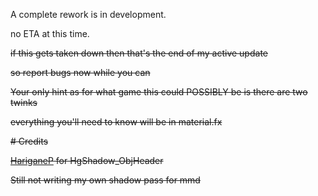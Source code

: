 A complete rework is in development.

no ETA at this time.

~~if this gets taken down then that's the end of my active update~~

~~so report bugs now while you can~~


~~Your only hint as for what game this could POSSIBLY be is there are two twinks~~

~~everything you'll need to know will be in material.fx~~


~~# Credits~~

~~[HariganeP](https://seiga.nicovideo.jp/seiga/im4112225) for HgShadow_ObjHeader~~

~~Still not writing my own shadow pass for mmd~~
